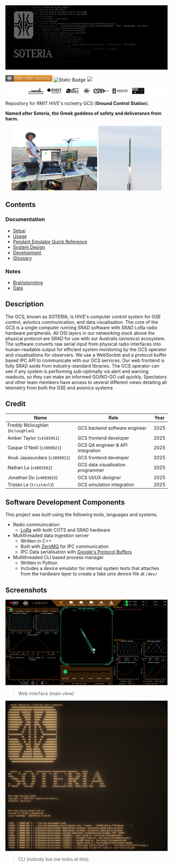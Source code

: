 <img height=200px src="docs/assets/graphical-banner.png">

<p>
    <img src="https://raw.githubusercontent.com/RMIT-Competition-Rocketry/.github/refs/heads/main/assets/hive_badge.svg" height="20rem">
    <img alt="Static Badge" src="https://img.shields.io/badge/status-work_in_progress-black">
    <img src="https://github.com/RMIT-Competition-Rocketry/GCS/actions/workflows/build_and_test_cpp.yml/badge.svg" height="20rem">
    <!-- <img src="https://img.shields.io/github/v/release/RMIT-Competition-Rocketry/GCS?label=version" height="20rem"> -->
</p>

![banner](docs/assets/banner.png)

Repository for RMIT HIVE's rocketry GCS (**Ground Control Station**). 

**Named after Soteria, the Greek goddess of safety and deliverance from harm.**

<p align="center">
  <img src="docs/assets/serp2launchSetup.jpg" height="200px"/>
  <img src="docs/assets/serp2launch.jpg" height="200px">
</p>

## Contents

### Documentation

- [Setup](docs/setup.md)
- [Usage](docs/usage.md)
- [Pendant Emulator Quick Reference](docs/pendant_emulator.md)
- [System Design](docs/system_design.md)
- [Development](docs/development.md)
- [Glossary](docs/glossary.md)

### Notes

- [Brainstorming](notes/brainstorming.md)
- [Data](notes/data.md)


## Description

The GCS, known as SOTERIA, is HIVE's computer control system for GSE control, avionics communication, and data visualisation. The core of the GCS is a single computer running SRAD software with SRAD LoRa radio hardware peripherals. All OSI layers in our networking stack above the physical protocol are SRAD for use with our Australis (avionics) ecosystem. The software converts raw serial input from physical radio interfaces into human-readable output for efficient system monitoring by the GCS operator and visualisations for observers. We use a WebSocket and a protocol buffer based IPC API to communicate with our GCS services. Our web frontend is fully SRAD aside from industry-standard libraries. The GCS operator can see if any system is performing sub-optimally via alert and warning readouts, so they can make an informed GO/NO-GO call quickly. Spectators and other team members have access to several different views detailing all telemetry from both the GSE and avionics systems

## Credit

| Name | Role | Year |
| --- | --- | --- |
| Freddy Mcloughlan (`mcloughlan`)  | GCS backend software engineer | 2025 |
| Amber Taylor (`s4105951`)  | GCS frontend developer | 2025 |
| Caspar O'Neill (`s3899921`)  | GCS QA engineer & API integration | 2025 |
| Anuk Jayasundara (`s3899921`)  | GCS frontend developer | 2025 |
| Nathan La (`s4003562`)  | GCS data visualisation programmer | 2025 |
| Jonathan Do (`s4003025`)  | GCS UI/UX designer | 2025 |
| Tristan Le (`trist4nl3`) | GCS simulation integration | 2025 |

## Software Development Components

This project was built using the following tools, languages and systems.

- Radio commuincation:
    - [LoRa](https://en.wikipedia.org/wiki/LoRa) with both COTS and SRAD hardware
- Multithreaded data ingestion server
    - Written in C++
    - Built with [ZeroMQ](https://zeromq.org/) for IPC communication
    - IPC Data serialisation with [Google's Protocol Buffers](https://protobuf.dev/)
- Multithreaded CLI based process manager
    - Written in Python
    - Includes a device emulator for internal system tests that attaches from the hardware layer to create a fake unix device file at `/dev/`

## Screenshots

![GUI interface](docs/assets/frontend-example.png)

> Web interface (main view)

![CLI interface](docs/assets/cli.png)

> CLI (nobody but me looks at this)